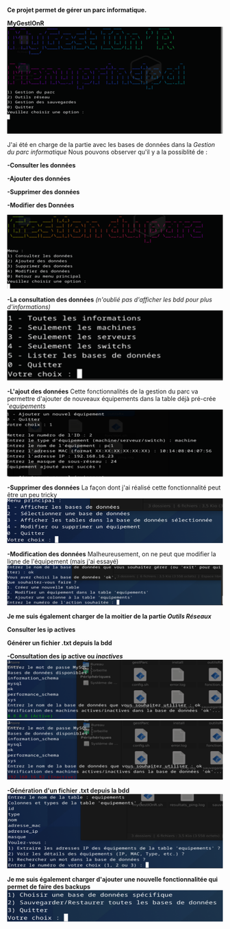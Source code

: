 **Ce projet permet de gérer un parc informatique.**

**MyGestIOnR**
![MyGestIOnR](https://github.com/MJSIO1A/Projet-MyGestIOnR/blob/main/images/bienvenue%20ecran.PNG)

J'ai été en charge de la partie avec les bases de données dans la _Gestion du parc informatique_
Nous pouvons observer qu'il y a la possiblité de :

**-Consulter les données**

**-Ajouter des données**

**-Supprimer des données**

**-Modifier des Données**

![Gestion Parc](https://github.com/MJSIO1A/Projet-MyGestIOnR/blob/main/images/Gestion%20du%20parc.PNG)

**-La consultation des données** _(n'oublié pas d'afficher les bdd pour plus d'informations)_
![Gestion Parc](https://github.com/MJSIO1A/Projet-MyGestIOnR/blob/main/images/Consult%20donnees.PNG)

**-L'ajout des données** Cette fonctionnalités de la gestion du parc va permettre d'ajouter de nouveaux équipements dans la table déjà pré-crée '_equipements_
![Gestion Parc](https://github.com/MJSIO1A/Projet-MyGestIOnR/blob/main/images/ajout%20donnees.png)

**-Supprimer des données** La façon dont j'ai réalisé cette fonctionnalité peut être un peu tricky
![Gestion Parc](https://github.com/MJSIO1A/Projet-MyGestIOnR/blob/main/images/suppression%20donnees.png)
 
**-Modification des données** Malheureusement, on ne peut que modifier la ligne de l'équipement (mais j'ai essayé)
![Gestion Parc](https://github.com/MJSIO1A/Projet-MyGestIOnR/blob/main/images/modif%20donnees.png)


**Je me suis également charger de la moitier de la partie _Outils Réseaux_**

**Consulter les ip actives**

**Générer un fichier .txt depuis la bdd**


**-Consultation des ip active ou _inactives_**
![Gestion Parc](https://github.com/MJSIO1A/Projet-MyGestIOnR/blob/main/images/actives.png)
![Gestion Parc](https://github.com/MJSIO1A/Projet-MyGestIOnR/blob/main/images/inactive.png)

**-Génération d'un fichier .txt depuis la bdd**
![Gestion Parc](https://github.com/MJSIO1A/Projet-MyGestIOnR/blob/main/images/fichier.png)


**Je me suis également charger d'ajouter une nouvelle fonctionnalitée qui permet de faire des backups**
![Gestion Parc](https://github.com/MJSIO1A/Projet-MyGestIOnR/blob/main/images/sauvegarde.png)

